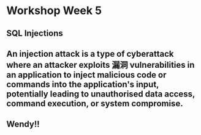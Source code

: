 ﻿# Workshop Week 5
 ## SQL Injections

 ## An injection attack is a type of cyberattack where an attacker exploits 漏洞 vulnerabilities in an application to inject malicious code or commands into the application's input, potentially leading to unauthorised data access, command execution, or system compromise.  


 ## Wendy!!
